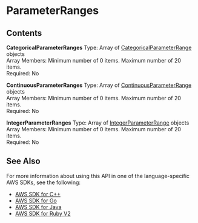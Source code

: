 # ParameterRanges<a name="API_ParameterRanges"></a>

## Contents<a name="API_ParameterRanges_Contents"></a>

 **CategoricalParameterRanges**   <a name="SageMaker-Type-ParameterRanges-CategoricalParameterRanges"></a>
Type: Array of [CategoricalParameterRange](API_CategoricalParameterRange.md) objects  
Array Members: Minimum number of 0 items\. Maximum number of 20 items\.  
Required: No

 **ContinuousParameterRanges**   <a name="SageMaker-Type-ParameterRanges-ContinuousParameterRanges"></a>
Type: Array of [ContinuousParameterRange](API_ContinuousParameterRange.md) objects  
Array Members: Minimum number of 0 items\. Maximum number of 20 items\.  
Required: No

 **IntegerParameterRanges**   <a name="SageMaker-Type-ParameterRanges-IntegerParameterRanges"></a>
Type: Array of [IntegerParameterRange](API_IntegerParameterRange.md) objects  
Array Members: Minimum number of 0 items\. Maximum number of 20 items\.  
Required: No

## See Also<a name="API_ParameterRanges_SeeAlso"></a>

For more information about using this API in one of the language\-specific AWS SDKs, see the following:
+  [AWS SDK for C\+\+](http://docs.aws.amazon.com/goto/SdkForCpp/sagemaker-2017-07-24/ParameterRanges) 
+  [AWS SDK for Go](http://docs.aws.amazon.com/goto/SdkForGoV1/sagemaker-2017-07-24/ParameterRanges) 
+  [AWS SDK for Java](http://docs.aws.amazon.com/goto/SdkForJava/sagemaker-2017-07-24/ParameterRanges) 
+  [AWS SDK for Ruby V2](http://docs.aws.amazon.com/goto/SdkForRubyV2/sagemaker-2017-07-24/ParameterRanges) 